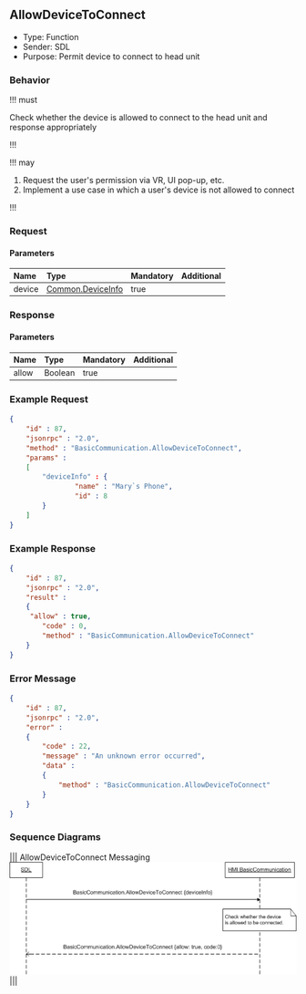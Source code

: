 ## AllowDeviceToConnect
  * Type: Function
  * Sender: SDL
  * Purpose: Permit device to connect to head unit

### Behavior

!!! must

Check whether the device is allowed to connect to the head unit and response appropriately

!!!

!!! may

  1. Request the user's permission via VR, UI pop-up, etc.
  2. Implement a use case in which a user's device is not allowed to connect

!!!

### Request

#### Parameters

|Name|Type|Mandatory|Additional|
|:---|:---|:--------|:---------|
|device|[Common.DeviceInfo](../../Common/Structs/index.md#deviceinfo)|true||

### Response

#### Parameters

|Name|Type|Mandatory|Additional|
|:---|:---|:--------|:---------|
|allow|Boolean|true||

### Example Request
```json
{
	"id" : 87,
	"jsonrpc" : "2.0",
	"method" : "BasicCommunication.AllowDeviceToConnect",
	"params" :
	[
		"deviceInfo" : {
				"name" : "Mary`s Phone",
				"id" : 8
		}
	]
}
```

### Example Response

```json
{
	"id" : 87,
	"jsonrpc" : "2.0",
	"result" :
	{
	 "allow" : true,
		"code" : 0,
		"method" : "BasicCommunication.AllowDeviceToConnect"
	}
}
```

### Error Message
```json
{
	"id" : 87,
	"jsonrpc" : "2.0",
	"error" :
	{
		"code" : 22,
		"message" : "An unknown error occurred",
		"data" :
		{
			"method" : "BasicCommunication.AllowDeviceToConnect"
		}
	}
}
```

### Sequence Diagrams
|||
AllowDeviceToConnect Messaging
![Allow Device To Connect](./assets/AllowDeviceToConnect.png)
|||
